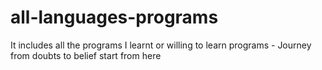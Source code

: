 # all-languages-programs
It includes all the programs I learnt or willing to learn programs - Journey from doubts to belief start from here
